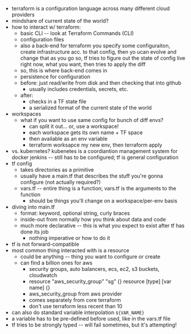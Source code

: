 - terraform is a configuration language across many different cloud providers
- mindshare of current state of the world?
- how to interact w/ terraform:
  - basic CLI -- look at Terraform Commands (CLI)
  - configuration files
  - also a back-end for terraform
you specify some configuraiton, create infrastructure acc. to that config, then yo ucan evolve and change that as you go
so, tf tries to figure out the state of config live right now, what you want, then tries to apply the diff
  - so, this is where back-end comes in
  - persistence for configuration
  - before: just read/write from disk and then checking that into github
    - usually includes credentials, secrets, etc.
  - after:
    - checks in a TF state file
    - a serialized format of the current state of the world
- workspaces
  - what if you want to use same config for bunch of diff envs?
    - can split it out... or, use a workspace!
    - each workspace gets its own name + TF space
    - then available as an env variable
    - terraform worksapce my  new env, then terraform apply
- vs. kubernetes? kubenetes is a coordiantion management system for docker jenkins -- still has to be configured; tf is general configuration
- tf config
  - takes directories as a primitive
  - usually have a main.tf that describes the stuff you're gonna configure (not actually required?)
  - vars.tf -- entire thing is a function; vars.tf is the arguments to the function
    - should be things you'll change on a workspace/per-env basis
- diving into main.tf
  - format: keyword, optional string, curly braces
  - inside-out from normally how you think about data and code
  - much more declarative -- this is what you expect to exist after tf has done its job
    - nothing imperative or how to do it
- tf is not forward-compatible
- most common thing interacted with is a resource
  - could be anything -- thing you want to configure or create
  - can find a billion ones for aws
    - security groups, auto balancers, ecs, ec2, s3 buckets, cloudwatch
    - resource "aws_security_group" "sg" {}
      resource [type] [var name] {}
    - aws_security_group from aws provider
    - comes separately from core terraform
    - don't use terraform less recent than 10
- can also do standard variable interpolation `${VAR_NAME}`
- a variable has to be pre-defined before used, like in the vars.tf file
- tf tries to be strongly typed -- will fail sometimes, but it's attempting! 
